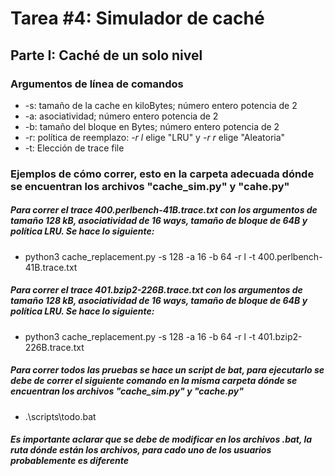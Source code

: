 # Tarea #4: Simulador de caché
## Parte I: Caché de un solo nivel

### Argumentos de línea de comandos
*  -s: tamaño de la cache en kiloBytes; número entero potencia de 2
*  -a: asociatividad; número entero potencia de 2
* -b: tamaño del bloque en Bytes; número entero potencia de 2
*  -r: política de reemplazo: _-r l_ elige "LRU" y _-r r_ elige "Aleatoria"
* -t: Elección de trace file



### Ejemplos de cómo correr, esto en la carpeta adecuada dónde se encuentran los archivos "cache_sim.py" y "cahe.py"
##### Para correr el trace 400.perlbench-41B.trace.txt con los argumentos de tamaño 128 kB, asociatividad de 16 ways, tamaño de bloque de 64B y política LRU.  Se hace lo siguiente:
* python3 cache_replacement.py -s 128 -a 16 -b 64 -r l -t 400.perlbench-41B.trace.txt
##### Para correr el trace 401.bzip2-226B.trace.txt con los argumentos de tamaño 128 kB, asociatividad de 16 ways, tamaño de bloque de 64B y política LRU.  Se hace lo siguiente:
* python3 cache_replacement.py -s 128 -a 16 -b 64 -r l -t 401.bzip2-226B.trace.txt
##### Para correr todos las pruebas se hace un script de bat, para ejecutarlo se debe de correr el siguiente comando en la misma carpeta dónde se encuentran los archivos "cache_sim.py" y "cache.py"
* .\scripts\todo.bat 
##### Es importante aclarar que se debe de modificar en los archivos .bat, la ruta dónde están los archivos, para cado uno de los usuarios probablemente es diferente 
